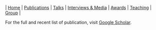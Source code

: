 | [Home](index.md) | [Publications](publications.md) | [Talks](talks.md) | [Interviews & Media](news.md) | [Awards](awards.md) | [Teaching](teaching.md) | [Group](student.md) | 


For the full and recent list of publication, visit [Google Scholar](https://scholar.google.com/citations?user=4Vjp6hwAAAAJ&hl=en).


